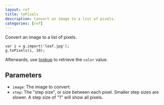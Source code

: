 ```yaml
---
layout: ref
title: toPixels
description: Convert an image to a list of pixels.
categories: [ref]
---
```

Convert an image to a list of pixels.

    var i = g.import('leaf.jpg');
    g.toPixels(i, 10);

Afterwards, use [lookup](lookup.html) to retrieve the `color` value.

## Parameters
- `image`: The image to convert.
- `step`: The "step size", or size between each pixel. Smaller step sizes are slower. A step size of "1" will show all pixels.
